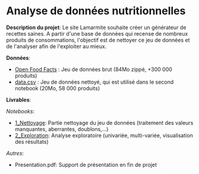 # Analyse de données nutritionnelles

**Description du projet**:
Le site Lamarmite souhaite créer un générateur de recettes saines. A partir d'une base de données qui recense de nombreux produits de consommations, l'objectif est de nettoyer ce jeu de données et de l'analyser afin de l'exploiter au mieux. 

**Données**:
* [Open Food Facts](https://s3-eu-west-1.amazonaws.com/static.oc-static.com/prod/courses/files/parcours-data-scientist/P2/fr.openfoodfacts.org.products.csv.zip) : Jeu de données brut (84Mo zippé, +300 000 produits)
* [data.csv](data.csv) : Jeu de données nettoyé, qui est utilisé dans le second notebook (20Mo, 58 000 produits)

**Livrables**:

*Notebooks*:
* [1_Nettoyage](1_Nettoyage.ipynb): Partie nettoyage du jeu de données (traitement des valeurs manquantes, aberrantes, doublons,...) 
* [2_Exploration](2_Exploration.ipynb): Analyse exploratoire (univariée, multi-variée, visualisation des résultats)

*Autres*:
* Presentation.pdf: Support de présentation en fin de projet

